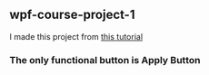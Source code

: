 ## wpf-course-project-1
I made this project from [this tutorial](https://www.google.com)

### The only functional button is Apply Button
